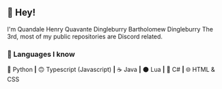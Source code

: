 ## 👋 Hey!
I'm Quandale Henry Quavante Dingleburry Bartholomew Dingleburry The 3rd, most of my public repositories are Discord related. 

### 📜 Languages I know
🐍 Python **|** 🙃 Typescript (Javascript) **|** ☕ Java **|** 🌑 Lua **|** 🦈 C# **|** 🌐 HTML & CSS
